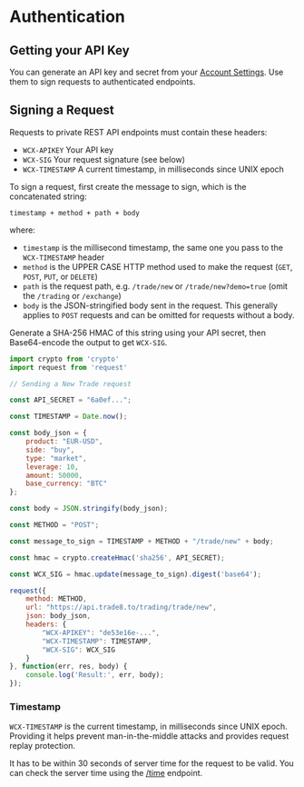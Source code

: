 # Authentication

## Getting your API Key

You can generate an API key and secret from your [Account Settings](https://trade8.to/settings). Use them to sign requests to authenticated endpoints.

## Signing a Request

Requests to private REST API endpoints must contain these headers:

* `WCX-APIKEY` Your API key
* `WCX-SIG` Your request signature \(see below\)
* `WCX-TIMESTAMP` A current timestamp, in milliseconds since UNIX epoch

To sign a request, first create the message to sign, which is the concatenated string:

`timestamp + method + path + body`

where:

* `timestamp` is the millisecond timestamp, the same one you pass to the `WCX-TIMESTAMP` header
* `method` is the UPPER CASE HTTP method used to make the request \(`GET`, `POST`, `PUT`, or `DELETE`\)
* `path` is the request path, e.g. `/trade/new` or `/trade/new?demo=true` \(omit the `/trading` or `/exchange`\)
* `body` is the JSON-stringified body sent in the request. This generally applies to `POST` requests and can be omitted for requests without a body.

Generate a SHA-256 HMAC of this string using your API secret, then Base64-encode the output to get `WCX-SIG`.

```javascript
import crypto from 'crypto'
import request from 'request'

// Sending a New Trade request

const API_SECRET = "6a0ef...";

const TIMESTAMP = Date.now();

const body_json = {
	product: "EUR-USD",
	side: "buy",
	type: "market",
	leverage: 10,
	amount: 50000,
	base_currency: "BTC"
};

const body = JSON.stringify(body_json);

const METHOD = "POST";

const message_to_sign = TIMESTAMP + METHOD + "/trade/new" + body;

const hmac = crypto.createHmac('sha256', API_SECRET);

const WCX_SIG = hmac.update(message_to_sign).digest('base64');

request({
	method: METHOD,
	url: "https://api.trade8.to/trading/trade/new",
	json: body_json,
	headers: {
		"WCX-APIKEY": "de53e16e-...",
		"WCX-TIMESTAMP": TIMESTAMP,
		"WCX-SIG": WCX_SIG
	}
}, function(err, res, body) {
	console.log('Result:', err, body);
});

```

### Timestamp

`WCX-TIMESTAMP` is the current timestamp, in milliseconds since UNIX epoch. Providing it helps prevent man-in-the-middle attacks and provides request replay protection.

It has to be within 30 seconds of server time for the request to be valid. You can check the server time using the [/time](./#get-server-time) endpoint.


